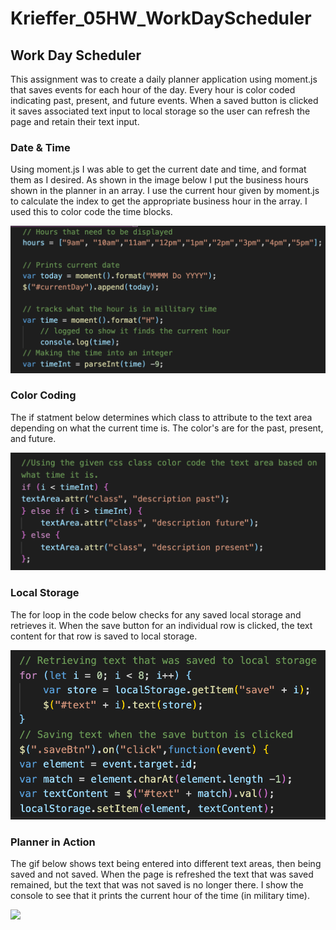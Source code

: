# Krieffer_05HW_WorkDayScheduler

## Work Day Scheduler
 This assignment was to create a daily planner application using moment.js that saves events for each hour of the day. Every hour is color coded indicating past, present, and future events. When a saved button is clicked it saves associated text input to local storage so the user can refresh the page and retain their text input.   

### Date & Time
  Using moment.js I was able to get the current date and time, and format them as I desired. As shown in the image below I put the business hours shown in the planner in an array. I use the current hour given by moment.js to calculate the index to get the appropriate business hour in the array. I used this to color code the time blocks. 

![alt text](https://github.com/Krieffer21/Krieffer_05HW/blob/master/Assets/images/DateTime.png)

### Color Coding 
 The if statment below determines which class to attribute to the text area depending on what the current time is. The color's are for the past, present, and future.

![alt text](https://github.com/Krieffer21/Krieffer_05HW/blob/master/Assets/images/ColorCoding.png)

### Local Storage
 The for loop in the code below checks for any saved local storage and retrieves it. When the save button for an individual row is clicked, the text content for that row is saved to local storage.

![alt text](https://github.com/Krieffer21/Krieffer_05HW/blob/master/Assets/images/storage.png)

### Planner in Action
  The gif below shows text being entered into different text areas, then being saved and not saved. When the page is refreshed the text that was saved remained, but the text that was not saved is no longer there. I show the console to see that it prints the current hour of the time (in military time).
  
![](https://github.com/Krieffer21/Krieffer_05HW/blob/master/Assets/images/DayScheduler.gif)
